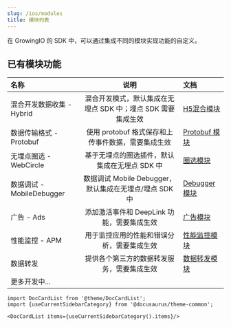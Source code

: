 ```yaml
---
slug: /ios/modules
title: 模块列表
---
```


在 GrowingIO 的 SDK 中，可以通过集成不同的模块实现功能的自定义。

## 已有模块功能


| 名称                      |                             说明                             | 文档                                                         |
| :------------------------ | :----------------------------------------------------------: | :----------------------------------------------------------- |
| 混合开发数据收集 - Hybrid | 混合开发模式，默认集成在无埋点 SDK 中；埋点 SDK 需要集成生效 | [H5混合模块](/docs/ios/modules/Hybrid%20Module)    |
| 数据传输格式 - Protobuf   |       使用 protobuf 格式保存和上传事件数据，需要集成生效       | [Protobuf 模块](/docs/ios/modules/Protobuf%20Module) |
| 无埋点圈选 - WebCircle      |         基于无埋点的圈选插件，默认集成在无埋点 SDK 中          | [圈选模块](/docs/ios/modules/WebCircle%20Module)       |
| 数据调试 - MobileDebugger       |         数据调试 Mobile Debugger，默认集成在无埋点/埋点 SDK 中         | [Debugger 模块](/docs/ios/modules/MobileDebugger%20Module) |
| 广告 - Ads             |           添加激活事件和 DeepLink 功能，需要集成生效           | [广告模块](/docs/ios/modules/Advert%20Module)        |
| 性能监控 - APM            |          用于监控应用的性能和错误分析，需要集成生效          | [性能监控模块](/docs/ios/modules/APM%20Module)     |
| 数据转发            |          提供各个第三方的数据转发服务，需要集成生效          | [数据转发模块](/docs/ios/modules/OthersAdapter%20Module)     |
| 更多开发中...           |                                                              |                                                              |


```mdx-code-block
import DocCardList from '@theme/DocCardList';
import {useCurrentSidebarCategory} from '@docusaurus/theme-common';

<DocCardList items={useCurrentSidebarCategory().items}/>
```
